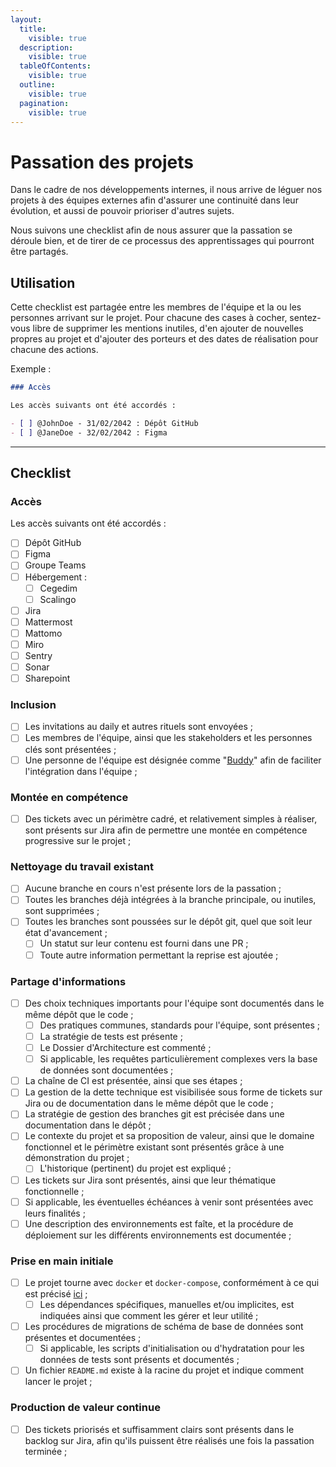 ```yaml
---
layout:
  title:
    visible: true
  description:
    visible: true
  tableOfContents:
    visible: true
  outline:
    visible: true
  pagination:
    visible: true
---
```


# Passation des projets

Dans le cadre de nos développements internes, il nous arrive de léguer nos projets à des équipes externes afin d'assurer une continuité dans leur évolution, et aussi de pouvoir prioriser d'autres sujets.

Nous suivons une checklist afin de nous assurer que la passation se déroule bien, et de tirer de ce processus des apprentissages qui pourront être partagés.

## Utilisation

Cette checklist est partagée entre les membres de l'équipe et la ou les personnes arrivant sur le projet. Pour chacune des cases à cocher, sentez-vous libre de supprimer les mentions inutiles, d'en ajouter de nouvelles propres au projet et d'ajouter des porteurs et des dates de réalisation pour chacune des actions.

Exemple :

```markdown
### Accès

Les accès suivants ont été accordés :

- [ ] @JohnDoe - 31/02/2042 : Dépôt GitHub
- [ ] @JaneDoe - 32/02/2042 : Figma
```

***

## Checklist

### Accès

Les accès suivants ont été accordés :

* [ ] Dépôt GitHub
* [ ] Figma
* [ ] Groupe Teams
* [ ] Hébergement :
  * [ ] Cegedim
  * [ ] Scalingo
* [ ] Jira
* [ ] Mattermost
* [ ] Mattomo
* [ ] Miro
* [ ] Sentry
* [ ] Sonar
* [ ] Sharepoint

### Inclusion

* [ ] Les invitations au daily et autres rituels sont envoyées ;
* [ ] Les membres de l'équipe, ainsi que les stakeholders et les personnes clés sont présentées ;
* [ ] Une personne de l'équipe est désignée comme "[Buddy](https://factorial.fr/blog/buddy-parrainage/)" afin de faciliter l'intégration dans l'équipe ;

### Montée en compétence

* [ ] Des tickets avec un périmètre cadré, et relativement simples à réaliser, sont présents sur Jira afin de permettre une montée en compétence progressive sur le projet ;

### Nettoyage du travail existant

* [ ] Aucune branche en cours n'est présente lors de la passation ;
* [ ] Toutes les branches déjà intégrées à la branche principale, ou inutiles, sont supprimées ;
* [ ] Toutes les branches sont poussées sur le dépôt git, quel que soit leur état d'avancement ;
  * [ ] Un statut sur leur contenu est fourni dans une PR ;
  * [ ] Toute autre information permettant la reprise est ajoutée ;

### Partage d'informations

* [ ] Des choix techniques importants pour l'équipe sont documentés dans le même dépôt que le code ;
  * [ ] Des pratiques communes, standards pour l'équipe, sont présentes ;
  * [ ] La stratégie de tests est présente ;
  * [ ] Le Dossier d'Architecture est commenté ;
  * [ ] Si applicable, les requêtes particulièrement complexes vers la base de données sont documentées ;
* [ ] La chaîne de CI est présentée, ainsi que ses étapes ;
* [ ] La gestion de la dette technique est visibilisée sous forme de tickets sur Jira ou de documentation dans le même dépôt que le code ;
* [ ] La stratégie de gestion des branches git est précisée dans une documentation dans le dépôt ;
* [ ] Le contexte du projet et sa proposition de valeur, ainsi que le domaine fonctionnel et le périmètre existant sont présentés grâce à une démonstration du projet ;
  * [ ] L'historique (pertinent) du projet est expliqué ;
* [ ] Les tickets sur Jira sont présentés, ainsi que leur thématique fonctionnelle ;
* [ ] Si applicable, les éventuelles échéances à venir sont présentées avec leurs finalités ;
* [ ] Une description des environnements est faîte, et la procédure de déploiement sur les différents environnements est documentée ;

### Prise en main initiale

* [ ] Le projet tourne avec `docker` et `docker-compose`, conformément à ce qui est précisé [ici](principes-de-developpement/cloud-native.md) ;
  * [ ] Les dépendances spécifiques, manuelles et/ou implicites, est indiquées ainsi que comment les gérer et leur utilité ;
* [ ] Les procédures de migrations de schéma de base de données sont présentes et documentées ;
  * [ ] Si applicable, les scripts d'initialisation ou d'hydratation pour les données de tests sont présents et documentés ;
* [ ] Un fichier `README.md` existe à la racine du projet et indique comment lancer le projet ;

### Production de valeur continue

* [ ] Des tickets priorisés et suffisamment clairs sont présents dans le backlog sur Jira, afin qu'ils puissent être réalisés une fois la passation terminée ;
